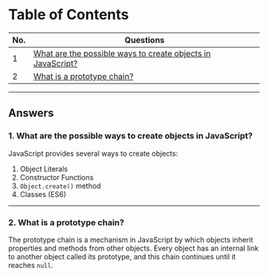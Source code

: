 # Table of Contents

| No. | Questions                                                      |
|-----|----------------------------------------------------------------|
| 1   | [What are the possible ways to create objects in JavaScript?](#what-are-the-possible-ways-to-create-objects-in-javascript) |
| 2   | [What is a prototype chain?](#what-is-a-prototype-chain)       |

---

## Answers

### 1. What are the possible ways to create objects in JavaScript?
JavaScript provides several ways to create objects:
1. Object Literals
2. Constructor Functions
3. `Object.create()` method
4. Classes (ES6)

---

### 2. What is a prototype chain?
The prototype chain is a mechanism in JavaScript by which objects inherit properties and methods from other objects. Every object has an internal link to another object called its prototype, and this chain continues until it reaches `null`.
